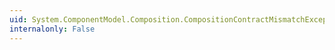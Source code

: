 ```yaml
---
uid: System.ComponentModel.Composition.CompositionContractMismatchException
internalonly: False
---
```


